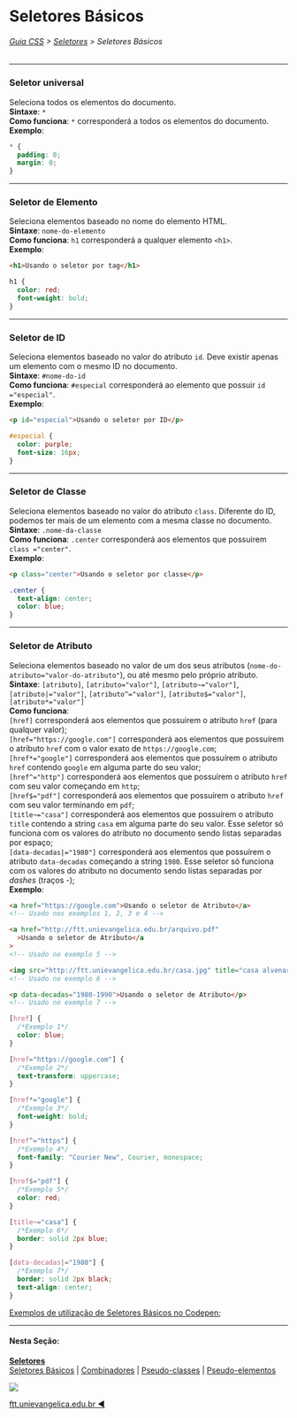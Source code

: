 # Seletores Básicos

###### [Guia CSS](../README.md) > [Seletores](./seletores.md) > Seletores Básicos

---

### Seletor universal

Seleciona todos os elementos do documento.  
**Sintaxe**: `*`  
**Como funciona**: `*` corresponderá a todos os elementos do documento.  
**Exemplo**:

```css
* {
  padding: 0;
  margin: 0;
}
```

---

### Seletor de Elemento

Seleciona elementos baseado no nome do elemento HTML.  
**Sintaxe**: `nome-do-elemento`  
**Como funciona**: `h1` corresponderá a qualquer elemento `<h1>`.  
**Exemplo**:

```html
<h1>Usando o seletor por tag</h1>
```

```css
h1 {
  color: red;
  font-weight: bold;
}
```

---

### Seletor de ID

Seleciona elementos baseado no valor do atributo `id`. Deve existir apenas um elemento com o mesmo ID no documento.  
**Sintaxe**: `#nome-do-id`  
**Como funciona**: `#especial` corresponderá ao elemento que possuir `id ="especial"`.  
**Exemplo**:

```html
<p id="especial">Usando o seletor por ID</p>
```

```css
#especial {
  color: purple;
  font-size: 16px;
}
```

---

### Seletor de Classe

Seleciona elementos baseado no valor do atributo `class`. Diferente do ID, podemos ter mais de um elemento com a mesma classe no documento.  
**Sintaxe**: `.nome-da-classe`  
**Como funciona**: `.center` corresponderá aos elementos que possuirem `class ="center"`.  
**Exemplo**:

```html
<p class="center">Usando o seletor por classe</p>
```

```css
.center {
  text-align: center;
  color: blue;
}
```

---

### Seletor de Atributo

Seleciona elementos baseado no valor de um dos seus atributos (`nome-do-atributo="valor-do-atributo"`), ou até mesmo pelo próprio atributo.  
**Sintaxe**: `[atributo]`, `[atributo="valor"]`, `[atributo~="valor"]`, `[atributo|="valor"]`, `[atributo^="valor"]`, `[atributo$="valor"]`, `[atributo*="valor"]`  
**Como funciona**:  
`[href]` corresponderá aos elementos que possuirem o atributo `href` (para qualquer valor);  
`[href="https://google.com"]` corresponderá aos elementos que possuírem o atributo `href` com o valor exato de `https://google.com`;  
`[href*="google"]` corresponderá aos elementos que possuírem o atributo `href` contendo `google` em alguma parte do seu valor;  
`[href^="http"]` corresponderá aos elementos que possuírem o atributo `href` com seu valor começando em `http`;  
`[href$="pdf"]` corresponderá aos elementos que possuírem o atributo `href` com seu valor terminando em `pdf`;  
`[title~="casa"]` corresponderá aos elementos que possuírem o atributo `title` contendo a string `casa` em alguma parte do seu valor. Esse seletor só funciona com os valores do atributo no documento sendo listas separadas por espaço;  
`[data-decadas|="1980"]` corresponderá aos elementos que possuírem o atributo `data-decadas` começando a string `1980`. Esse seletor só funciona com os valores do atributo no documento sendo listas separadas por _dashes_ (traços -);  
**Exemplo**:

```html
<a href="https://google.com">Usando o seletor de Atributo</a>
<!-- Usado nos exemplos 1, 2, 3 e 4 -->

<a href="http://ftt.unievangelica.edu.br/arquivo.pdf"
  >Usando o seletor de Atributo</a
>
<!-- Usado no exemplo 5 -->

<img src="http://ftt.unievangelica.edu.br/casa.jpg" title="casa alvenaria" />
<!-- Usado no exemplo 6 -->

<p data-decadas="1980-1990">Usando o seletor de Atributo</p>
<!-- Usado no exemplo 7 -->
```

```css
[href] {
  /*Exemplo 1*/
  color: blue;
}

[href="https://google.com"] {
  /*Exemplo 2*/
  text-transform: uppercase;
}

[href*="google"] {
  /*Exemplo 3*/
  font-weight: bold;
}

[href^="https"] {
  /*Exemplo 4*/
  font-family: "Courier New", Courier, monospace;
}

[href$="pdf"] {
  /*Exemplo 5*/
  color: red;
}

[title~="casa"] {
  /*Exemplo 6*/
  border: solid 2px blue;
}

[data-decadas|="1980"] {
  /*Exemplo 7*/
  border: solid 2px black;
  text-align: center;
}
```

[Exemplos de utilização de Seletores Básicos no Codepen](https://codepen.io/theleoad/pen/gyYPjr/right?editors=1100);

---

#### Nesta Seção:

[**Seletores**](./seletores.md)  
[Seletores Básicos](./seletores-basicos.md) | [Combinadores](./combinadores.md) | [Pseudo-classes](./pseudo-classes.md) | [Pseudo-elementos](./pseudo-elementos.md)

[<img src="../assets/guia-css-linha-horizontal.jpg">](../README.md)

[ftt.unievangelica.edu.br :arrow_backward:](http://ftt.unievangelica.edu.br)
